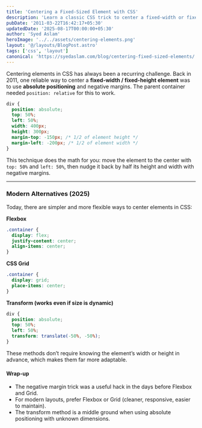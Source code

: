 ```yaml
---
title: 'Centering a Fixed-Sized Element with CSS'
description: 'Learn a classic CSS trick to center a fixed-width or fixed-height element using absolute positioning and negative margins.'
pubDate: '2011-03-22T16:42:17+05:30'
updatedDate: '2025-08-17T00:00:00+05:30'
author: 'Syed Aslam'
heroImage: '../../assets/centering-elements.png'
layout: '@/layouts/BlogPost.astro'
tags: ['css', 'layout']
canonical: 'https://syedaslam.com/blog/centering-fixed-sized-elements/'
---
```


Centering elements in CSS has always been a recurring challenge. Back in 2011, one reliable way to center a **fixed-width / fixed-height element** was to use **absolute positioning** and negative margins. The parent container needed `position: relative` for this to work.

```css
div {
  position: absolute;
  top: 50%;
  left: 50%;
  width: 400px;
  height: 300px;
  margin-top: -150px; /* 1/2 of element height */
  margin-left: -200px; /* 1/2 of element width */
}
```

This technique does the math for you: move the element to the center with `top: 50%` and `left: 50%`, then nudge it back by half its height and width with negative margins.

---

### Modern Alternatives (2025)

Today, there are simpler and more flexible ways to center elements in CSS:

**Flexbox**

```css
.container {
  display: flex;
  justify-content: center;
  align-items: center;
}
```

**CSS Grid**

```css
.container {
  display: grid;
  place-items: center;
}
```

**Transform (works even if size is dynamic)**

```css
div {
  position: absolute;
  top: 50%;
  left: 50%;
  transform: translate(-50%, -50%);
}
```

These methods don’t require knowing the element’s width or height in advance, which makes them far more adaptable.

#### Wrap-up

- The negative margin trick was a useful hack in the days before Flexbox and Grid.
- For modern layouts, prefer Flexbox or Grid (cleaner, responsive, easier to maintain).
- The transform method is a middle ground when using absolute positioning with unknown dimensions.
